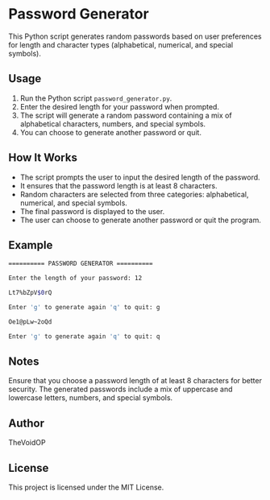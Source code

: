 # Password Generator

This Python script generates random passwords based on user preferences for length and character types (alphabetical, numerical, and special symbols).

## Usage

1. Run the Python script `password_generator.py`.
2. Enter the desired length for your password when prompted.
3. The script will generate a random password containing a mix of alphabetical characters, numbers, and special symbols.
4. You can choose to generate another password or quit.

## How It Works

- The script prompts the user to input the desired length of the password.
- It ensures that the password length is at least 8 characters.
- Random characters are selected from three categories: alphabetical, numerical, and special symbols.
- The final password is displayed to the user.
- The user can choose to generate another password or quit the program.

## Example

```bash
========== PASSWORD GENERATOR ==========

Enter the length of your password: 12

Lt7%bZpV$0rQ

Enter 'g' to generate again 'q' to quit: g

Oe1@pLw~2oQd

Enter 'g' to generate again 'q' to quit: q
```
## Notes
Ensure that you choose a password length of at least 8 characters for better security.
The generated passwords include a mix of uppercase and lowercase letters, numbers, and special symbols.

## Author
TheVoidOP

## License
This project is licensed under the MIT License.
